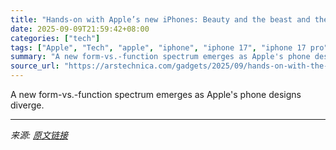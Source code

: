 ```yaml
---
title: "Hands-on with Apple’s new iPhones: Beauty and the beast and the regular-looking one"
date: 2025-09-09T21:59:42+08:00
categories: ["tech"]
tags: ["Apple", "Tech", "apple", "iphone", "iphone 17", "iphone 17 pro", "iphone air"]
summary: "A new form-vs.-function spectrum emerges as Apple's phone designs diverge."
source_url: "https://arstechnica.com/gadgets/2025/09/hands-on-with-the-iphone-17-lineup-including-the-wispy-air-and-the-lumpy-pro/"
---
```


A new form-vs.-function spectrum emerges as Apple's phone designs diverge.

---

*来源: [原文链接](https://arstechnica.com/gadgets/2025/09/hands-on-with-the-iphone-17-lineup-including-the-wispy-air-and-the-lumpy-pro/)*
